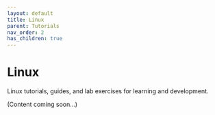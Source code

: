 ```yaml
---
layout: default
title: Linux
parent: Tutorials
nav_order: 2
has_children: true
---
```


# Linux

Linux tutorials, guides, and lab exercises for learning and development.

(Content coming soon...)
